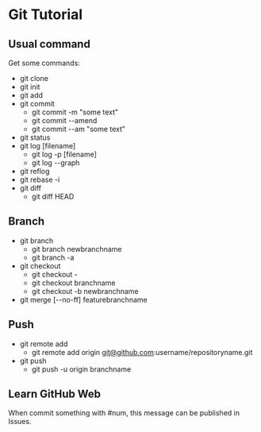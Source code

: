 # Git Tutorial
## Usual command
Get some commands:
- git clone
- git init
- git add
- git commit
	- git commit -m "some text"
	- git commit --amend
	- git commit --am "some text"
- git status
- git log [filename]
	- git log -p [filename]
	- git log --graph
- git reflog
- git rebase -i
- git diff
	- git diff HEAD
## Branch
- git branch
	- git branch newbranchname
	- git branch -a
- git checkout
	- git checkout -
	- git checkout branchname
	- git checkout -b newbranchname
- git merge [--no-ff] featurebranchname

## Push
- git remote add
	- git remote add origin git@github.com:username/repositoryname.git
- git push
	- git push -u origin branchname

## Learn GitHub Web

When commit something with #num, this message can be published in Issues.

